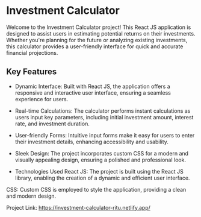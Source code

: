 # Investment Calculator
Welcome to the Investment Calculator project! This React JS application is designed to assist users in estimating potential returns on their investments. Whether you're planning for the future or analyzing existing investments, this calculator provides a user-friendly interface for quick and accurate financial projections.

## Key Features
- Dynamic Interface: Built with React JS, the application offers a responsive and interactive user interface, ensuring a seamless experience for users.

- Real-time Calculations: The calculator performs instant calculations as users input key parameters, including initial investment amount, interest rate, and investment duration.

- User-friendly Forms: Intuitive input forms make it easy for users to enter their investment details, enhancing accessibility and usability.

- Sleek Design: The project incorporates custom CSS for a modern and visually appealing design, ensuring a polished and professional look.

- Technologies Used
React JS: The project is built using the React JS library, enabling the creation of a dynamic and efficient user interface.

CSS: Custom CSS is employed to style the application, providing a clean and modern design.

Project Link: https://investment-calculator-ritu.netlify.app/

